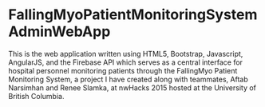 # FallingMyoPatientMonitoringSystemAdminWebApp
This is the web application written using HTML5, Bootstrap, Javascript, AngularJS, and the Firebase API which serves as a central interface for hospital personnel monitoring patients through the FallingMyo Patient Monitoring System, a project I have created along with teammates, Aftab Narsimhan and Renee Slamka, at nwHacks 2015 hosted at the University of British Columbia.
